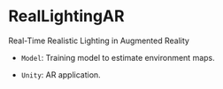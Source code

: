 # RealLightingAR
Real-Time Realistic Lighting in Augmented Reality

* `Model`: Training model to estimate environment maps.

* `Unity`: AR application.